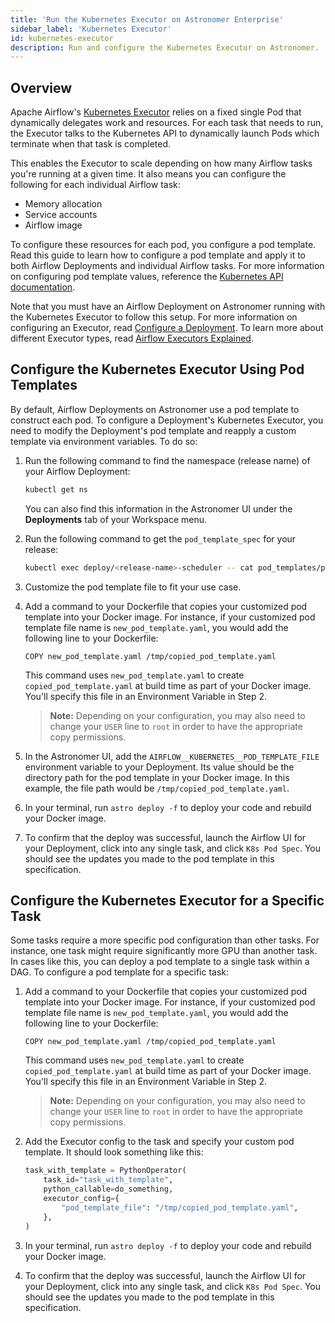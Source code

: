 ```yaml
---
title: 'Run the Kubernetes Executor on Astronomer Enterprise'
sidebar_label: 'Kubernetes Executor'
id: kubernetes-executor
description: Run and configure the Kubernetes Executor on Astronomer.
---
```


## Overview

Apache Airflow's [Kubernetes Executor](https://airflow.apache.org/docs/apache-airflow/stable/executor/kubernetes.html) relies on a fixed single Pod that dynamically delegates work and resources. For each task that needs to run, the Executor talks to the Kubernetes API to dynamically launch Pods which terminate when that task is completed.

This enables the Executor to scale depending on how many Airflow tasks you're running at a given time. It also means you can configure the following for each individual Airflow task:

- Memory allocation
- Service accounts
- Airflow image

To configure these resources for each pod, you configure a pod template. Read this guide to learn how to configure a pod template and apply it to both Airflow Deployments and individual Airflow tasks. For more information on configuring pod template values, reference the [Kubernetes API documentation](https://v1-16.docs.kubernetes.io/docs/reference/generated/kubernetes-api/v1.14/#podspec-v1-core).

Note that you must have an Airflow Deployment on Astronomer running with the Kubernetes Executor to follow this setup. For more information on configuring an Executor, read [Configure a Deployment](configure-deployment). To learn more about different Executor types, read [Airflow Executors Explained](https://www.astronomer.io/guides/airflow-executors-explained).

## Configure the Kubernetes Executor Using Pod Templates

By default, Airflow Deployments on Astronomer use a pod template to construct each pod. To configure a Deployment's Kubernetes Executor, you need to modify the Deployment's pod template and reapply a custom template via environment variables. To do so:

1. Run the following command to find the namespace (release name) of your Airflow Deployment:

    ```sh
    kubectl get ns
    ```

    You can also find this information in the Astronomer UI under the **Deployments** tab of your Workspace menu.

2. Run the following command to get the `pod_template_spec` for your release:

    ```sh
    kubectl exec deploy/<release-name>-scheduler -- cat pod_templates/pod_template_file.yaml > new_pod_template_file.yaml
    ```

3. Customize the pod template file to fit your use case.
4. Add a command to your Dockerfile that copies your customized pod template into your Docker image. For instance, if your customized pod template file name is `new_pod_template.yaml`, you would add the following line to your Dockerfile:

    ```
    COPY new_pod_template.yaml /tmp/copied_pod_template.yaml
    ```

    This command uses `new_pod_template.yaml` to create `copied_pod_template.yaml` at build time as part of your Docker image. You'll specify this file in an Environment Variable in Step 2.

    > **Note:** Depending on your configuration, you may also need to change your `USER` line to `root` in order to have the appropriate copy permissions.

5. In the Astronomer UI, add the `AIRFLOW__KUBERNETES__POD_TEMPLATE_FILE` environment variable to your Deployment. Its value should be the directory path for the pod template in your Docker image. In this example, the file path would be `/tmp/copied_pod_template.yaml`.
6. In your terminal, run `astro deploy -f` to deploy your code and rebuild your Docker image.
7. To confirm that the deploy was successful, launch the Airflow UI for your Deployment, click into any single task, and click `K8s Pod Spec`. You should see the updates you made to the pod template in this specification.

## Configure the Kubernetes Executor for a Specific Task

Some tasks require a more specific pod configuration than other tasks. For instance, one task might require significantly more GPU than another task. In cases like this, you can deploy a pod template to a single task within a DAG. To configure a pod template for a specific task:

1. Add a command to your Dockerfile that copies your customized pod template into your Docker image. For instance, if your customized pod template file name is `new_pod_template.yaml`, you would add the following line to your Dockerfile:

    ```
    COPY new_pod_template.yaml /tmp/copied_pod_template.yaml
    ```

    This command uses `new_pod_template.yaml` to create `copied_pod_template.yaml` at build time as part of your Docker image. You'll specify this file in an Environment Variable in Step 2.

    > **Note:** Depending on your configuration, you may also need to change your `USER` line to `root` in order to have the appropriate copy permissions.

2. Add the Executor config to the task and specify your custom pod template. It should look something like this:

    ```py
    task_with_template = PythonOperator(
        task_id="task_with_template",
        python_callable=do_something,
        executor_config={
            "pod_template_file": "/tmp/copied_pod_template.yaml",
        },
    )
    ```

3. In your terminal, run `astro deploy -f` to deploy your code and rebuild your Docker image.
4. To confirm that the deploy was successful, launch the Airflow UI for your Deployment, click into any single task, and click `K8s Pod Spec`. You should see the updates you made to the pod template in this specification.
